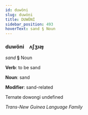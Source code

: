 ```yaml
---
id: duwöni
slug: duwöni
title: DUWÖNİ
sidebar_position: 493
hoverText: sand § Noun
---
```


### duwöni&emsp;<span kind="abugida">ʌʃʒıƨɟ</span>

*sand* **§** Noun

**Verb**: to be sand

**Noun**: sand

**Modifier**: sand-related

Ternate dowongi undefined

*Trans-New Guinea Language Family*